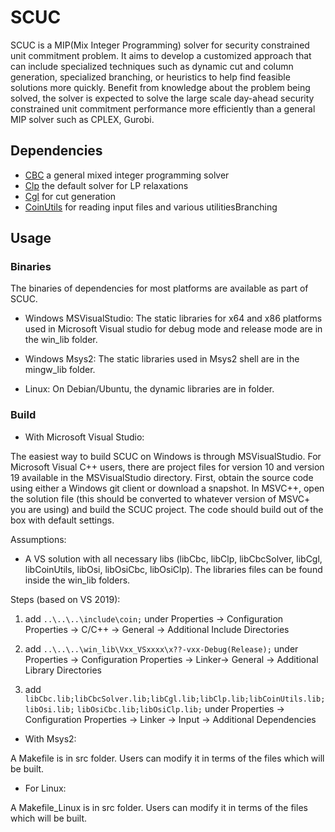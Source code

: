 # SCUC
SCUC is a  MIP(Mix Integer Programming) solver for security constrained unit commitment problem. It aims to develop a customized approach that can include  specialized techniques such as dynamic cut and column generation, specialized branching, or heuristics to help find feasible solutions more quickly. Benefit from knowledge about the problem being solved, the solver is expected to solve the large scale day-ahead security constrained unit commitment performance more efficiently than a general MIP solver such as CPLEX, Gurobi.

## Dependencies 
* [CBC](https://github.com/coin-or/Cbc) a general mixed integer programming solver 
* [Clp](https://github.com/coin-or/Clp) the default solver for LP relaxations 
* [Cgl](https://github.com/coin-or/Cgl) for cut generation
* [CoinUtils](https://github.com/coin-or/CoinUtils) for reading input files and various utilitiesBranching

## Usage
   ### Binaries
   The   binaries of dependencies for most platforms are available as part of  SCUC.
   * Windows MSVisualStudio: The static libraries for x64 and x86 platforms used in Microsoft Visual studio for debug mode and release mode are in the win_lib  folder.
   
   * Windows Msys2: The static libraries used in Msys2 shell are in the  mingw_lib folder.
   
   * Linux: On Debian/Ubuntu, the dynamic libraries  are in folder.
   
   ### Build
   
   * With Microsoft Visual Studio: 
   
   The easiest way to build SCUC on Windows is through MSVisualStudio.
   For Microsoft Visual C++ users, there are project files for version 10 and version 19 available in the MSVisualStudio directory. First, obtain the source code using either a Windows git client or download a snapshot. In MSVC++, open the solution file (this should be converted to whatever version of MSVC+ you are using) and build the SCUC project. The code should build out of the box with default settings.
   
   Assumptions:

   - A VS solution with all necessary libs (libCbc, libClp, libCbcSolver, libCgl, libCoinUtils, libOsi, libOsiCbc, libOsiClp). The libraries files can be found inside the win_lib folders.
   
   Steps (based on VS 2019):

1.  add `..\..\..\include\coin;` under Properties -> Configuration Properties -> C/C++ -> General -> Additional Include Directories 
   
2.  add `..\..\..\win_lib\Vxx_VSxxxx\x??-vxx-Debug(Release);` under Properties -> Configuration Properties -> Linker-> General -> Additional Library Directories 
   
3.  add   `libCbc.lib;libCbcSolver.lib;libCgl.lib;libClp.lib;libCoinUtils.lib;libOsi.lib;`    `libOsiCbc.lib;libOsiClp.lib;`  under Properties -> Configuration Properties -> Linker ->
   Input ->  Additional Dependencies 
   
   * With Msys2: 
   
   A Makefile is in src folder. Users can modify it in terms of the files which will be built.
   
   * For Linux: 
   
   A Makefile_Linux is in src folder. Users can modify it in terms of the files which will be built.
   
 
